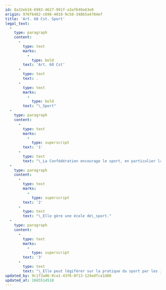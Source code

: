 ```yaml
---
id: 8a32eb16-6983-4627-991f-a3af640a63e0
origin: 976f6482-c696-4018-9c58-348b5a4784ef
title: 'Art. 68 Cst. Sport'
legal_text:
  -
    type: paragraph
    content:
      -
        type: text
        marks:
          -
            type: bold
        text: 'Art. 68 Cst'
      -
        type: text
        text: .
      -
        type: text
        marks:
          -
            type: bold
        text: "\_Sport"
  -
    type: paragraph
    content:
      -
        type: text
        marks:
          -
            type: superscript
        text: '1'
      -
        type: text
        text: "\_La Confédération encourage le sport, en particulier la formation au\_sport."
  -
    type: paragraph
    content:
      -
        type: text
        marks:
          -
            type: superscript
        text: '2'
      -
        type: text
        text: "\_Elle gère une école de\_sport."
  -
    type: paragraph
    content:
      -
        type: text
        marks:
          -
            type: superscript
        text: '3'
      -
        type: text
        text: "\_Elle peut légiférer sur la pratique du sport par les jeunes et déclarer obligatoire l’enseignement du sport dans les écoles."
updated_by: 9c1f3a06-0ca1-43f6-8f13-124edfca1d88
updated_at: 1665514518
---
```

